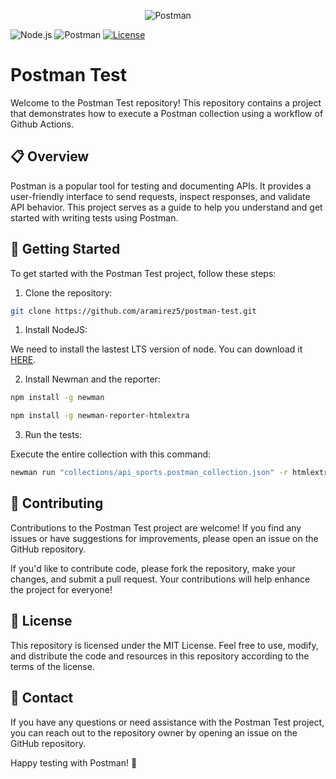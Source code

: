 <p align="center">
  <img alt="Postman" src="https://upload.wikimedia.org/wikipedia/commons/c/c2/Postman_%28software%29.png">
</p>

![Node.js](https://img.shields.io/badge/Node.js-18.16.0-brightgreen.svg)
![Postman](https://img.shields.io/badge/Postman-10.15.1-orange.svg)
[![License](https://img.shields.io/badge/License-MIT-yellow.svg)](https://opensource.org/licenses/MIT)

# Postman Test
Welcome to the Postman Test repository! This repository contains a project that demonstrates how to execute a Postman collection using a workflow of Github Actions.

## 📋 Overview
Postman is a popular tool for testing and documenting APIs. It provides a user-friendly interface to send requests, inspect responses, and validate API behavior. This project serves as a guide to help you understand and get started with writing tests using Postman.

## 🚀 Getting Started
To get started with the Postman Test project, follow these steps:

1. Clone the repository:

```sh
git clone https://github.com/aramirez5/postman-test.git
```

1. Install NodeJS:

We need to install the lastest LTS version of node. You can download it [HERE](https://nodejs.org/).

2. Install Newman and the reporter:

```sh
npm install -g newman
```

```sh
npm install -g newman-reporter-htmlextra
```

3. Run the tests:

Execute the entire collection with this command:

```sh
newman run "collections/api_sports.postman_collection.json" -r htmlextra,cli
```

## 🤝 Contributing
Contributions to the Postman Test project are welcome! If you find any issues or have suggestions for improvements, please open an issue on the GitHub repository.

If you'd like to contribute code, please fork the repository, make your changes, and submit a pull request. Your contributions will help enhance the project for everyone!

## 📄 License
This repository is licensed under the MIT License. Feel free to use, modify, and distribute the code and resources in this repository according to the terms of the license.

## 📧 Contact
If you have any questions or need assistance with the Postman Test project, you can reach out to the repository owner by opening an issue on the GitHub repository.

Happy testing with Postman! 🚀

